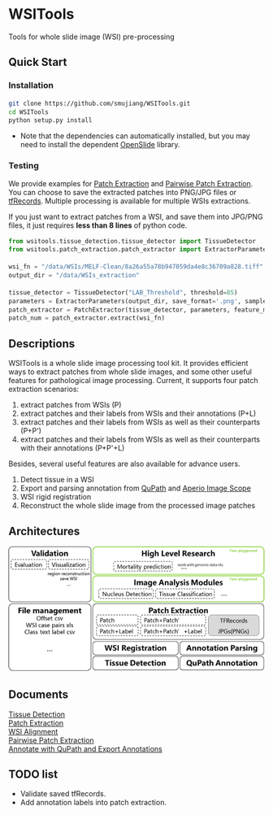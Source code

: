# WSITools
Tools for whole slide image (WSI) pre-processing
## Quick Start
### Installation
```bash
git clone https://github.com/smujiang/WSITools.git
cd WSITools
python setup.py install
```
* Note that the dependencies can automatically installed, but you may need to install the dependent [OpenSlide](https://openslide.org/) library.
### Testing
We provide examples for [Patch Extraction](docs/patch_extraction/patch_extraction.md) and [Pairwise Patch Extraction](docs/patch_extraction/pairwise_patch_extraction.md). You can choose to save the extracted patches into PNG/JPG files or [tfRecords](https://www.tensorflow.org/tutorials/load_data/tfrecord).
Multiple processing is available for multiple WSIs extractions.

If you just want to extract patches from a WSI, and save them into JPG/PNG files, it just requires **less than 8 lines** of python code.
```python
from wsitools.tissue_detection.tissue_detector import TissueDetector
from wsitools.patch_extraction.patch_extractor import ExtractorParameters, PatchExtractor

wsi_fn = "/data/WSIs/MELF-Clean/8a26a55a78b947059da4e8c36709a828.tiff"
output_dir = "/data/WSIs_extraction"

tissue_detector = TissueDetector("LAB_Threshold", threshold=85)
parameters = ExtractorParameters(output_dir, save_format='.png', sample_cnt=-1)
patch_extractor = PatchExtractor(tissue_detector, parameters, feature_map=None, annotations=None)
patch_num = patch_extractor.extract(wsi_fn)
```
## Descriptions
WSITools is a whole slide image processing tool kit. It provides efficient ways to extract patches from whole slide images, and some other useful features for pathological image processing.
Current, it supports four patch extraction scenarios:
1. extract patches from WSIs (P)
2. extract patches and their labels from WSIs and their annotations (P+L)
3. extract patches and their labels from WSIs as well as their counterparts (P+P')
4. extract patches and their labels from WSIs as well as their counterparts with their annotations (P+P'+L)

Besides, several useful features are also available for advance users.
1. Detect tissue in a WSI
2. Export and parsing annotation from [QuPath](https://qupath.github.io/) and [Aperio Image Scope](https://www.leicabiosystems.com/digital-pathology/manage/aperio-imagescope/) 
3. WSI rigid registration 
4. Reconstruct the whole slide image from the processed image patches

## Architectures
![Architecture](docs/imgs/arch.png)
## Documents
[Tissue Detection](docs/tissue_detection/tissue_detector.md)   
[Patch Extraction](docs/patch_extraction/patch_extraction.md)   
[WSI Alignment](docs/wsi_registration/wsi_registration.md)          
[Pairwise Patch Extraction](docs/patch_extraction/pairwise_patch_extraction.md)   
[Annotate with QuPath and Export Annotations](docs/wsi_annotation/QuPath_scripts/readme.md)

## TODO list
* Validate saved tfRecords.
* Add annotation labels into patch extraction.